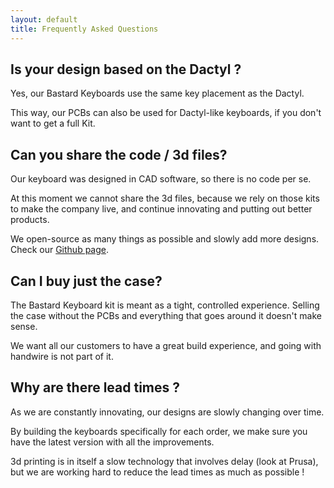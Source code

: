 ```yaml
---
layout: default
title: Frequently Asked Questions
---
```


## Is your design based on the Dactyl ?

Yes, our Bastard Keyboards use the same key placement as the Dactyl.

This way, our PCBs can also be used for Dactyl-like keyboards, if you don't want to get a full Kit.

## Can you share the code / 3d files?

Our keyboard was designed in CAD software, so there is no code per se.

At this moment we cannot share the 3d files, because we rely on those kits to make the company live, and continue innovating and putting out better products.

We open-source as many things as possible and slowly add more designs.
Check our [Github page](https://github.com/HID-Technologies).

## Can I buy just the case?

The Bastard Keyboard kit is meant as a tight, controlled experience. Selling the case without the PCBs and everything that goes around it doesn't make sense.

We want all our customers to have a great build experience, and going with handwire is not part of it.

## Why are there lead times ?

As we are constantly innovating, our designs are slowly changing over time.

By building the keyboards specifically for each order, we make sure you have the latest version with all the improvements.

3d printing is in itself a slow technology that involves delay (look at Prusa), but we are working hard to reduce the lead times as much as possible ! 